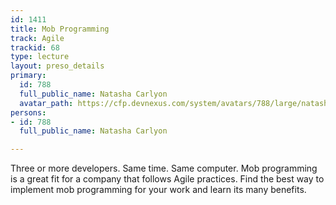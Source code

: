 ```yaml
---
id: 1411
title: Mob Programming
track: Agile
trackid: 68
type: lecture
layout: preso_details
primary:
  id: 788
  full_public_name: Natasha Carlyon
  avatar_path: https://cfp.devnexus.com/system/avatars/788/large/natasha_small.png?1506383441
persons:
- id: 788
  full_public_name: Natasha Carlyon

---
```

Three or more developers. Same time. Same computer. Mob programming is a great fit for a company that follows Agile practices. Find the best way to implement mob programming for your work and learn its many benefits.